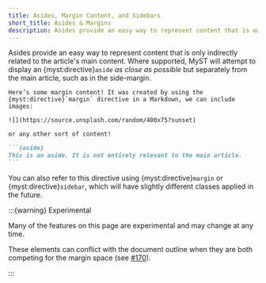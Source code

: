 ```yaml
---
title: Asides, Margin Content, and Sidebars
short_title: Asides & Margins
description: Asides provide an easy way to represent content that is only indirectly related to the article's main content, such as in the sidebar or margin.
---
```


Asides provide an easy way to represent content that is only indirectly related to the article's main content. Where supported, MyST will attempt to display an {myst:directive}`aside` _as close as possible_ but separately from the main article, such as in the side-margin.

```{aside}
Here’s some margin content! It was created by using the {myst:directive}`margin` directive in a Markdown, we can include images:

![](https://source.unsplash.com/random/400x75?sunset)

or any other sort of content!
```

````markdown
```{aside}
This is an aside. It is not entirely relevant to the main article.
```
````

You can also refer to this directive using {myst:directive}`margin` or {myst:directive}`sidebar`, which will have slightly different classes applied in the future.

:::{warning} Experimental

Many of the features on this page are experimental and may change at any time.

These elements can conflict with the document outline when they are both competing for the margin space (see [#170](https://github.com/executablebooks/myst-theme/issues/170)).

:::
